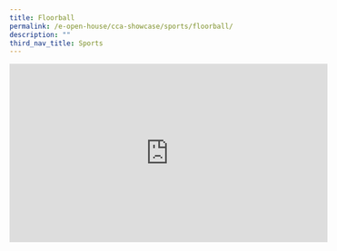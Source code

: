 ```yaml
---
title: Floorball
permalink: /e-open-house/cca-showcase/sports/floorball/
description: ""
third_nav_title: Sports
---
```

<div align="center"><iframe allowfullscreen="" allow="accelerometer; autoplay; clipboard-write; encrypted-media; gyroscope; picture-in-picture; web-share" frameborder="0" title="YouTube video player" src="https://www.youtube.com/embed/cHLODsfZdOI" height="315" width="560"></iframe></div>